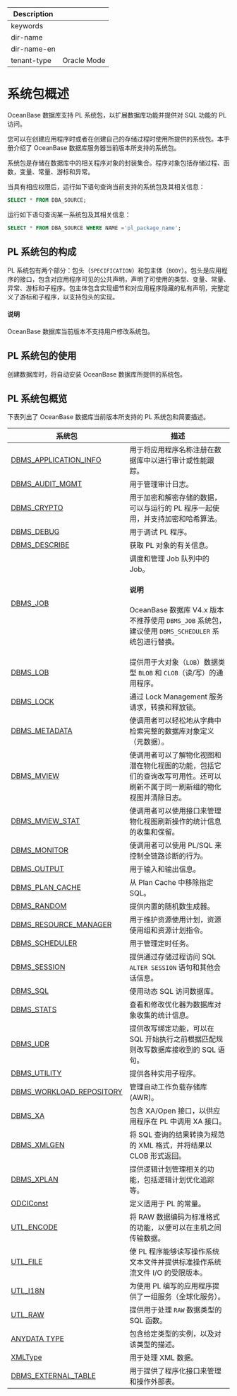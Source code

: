 | Description   |                 |
|---------------|-----------------|
| keywords      |                 |
| dir-name      |                 |
| dir-name-en   |                 |
| tenant-type   | Oracle Mode     |

# 系统包概述

OceanBase 数据库支持 PL 系统包，以扩展数据库功能并提供对 SQL 功能的 PL 访问。

您可以在创建应用程序时或者在创建自己的存储过程时使用所提供的系统包。本手册介绍了 OceanBase 数据库服务器当前版本所支持的系统包。

系统包是存储在数据库中的相关程序对象的封装集合。程序对象包括存储过程、函数，变量、常量、游标和异常。

当具有相应权限后，运行如下语句查询当前支持的系统包及其相关信息：

```sql
SELECT * FROM DBA_SOURCE;
```

运行如下语句查询某一系统包及其相关信息：

```sql
SELECT * FROM DBA_SOURCE WHERE NAME ='pl_package_name';
```

## PL 系统包的构成

PL 系统包有两个部分：包头（`SPECIFICATION`）和包主体（`BODY`）。包头是应用程序的接口，包含对应用程序可见的公共声明，声明了可使用的类型、变量、常量、异常、游标和子程序。包主体包含实现细节和对应用程序隐藏的私有声明，完整定义了游标和子程序，以支持包头的实现。

  <main id="notice" type='explain'>
    <h4>说明</h4>
    <p>OceanBase 数据库当前版本不支持用户修改系统包。</p>
  </main>

## PL 系统包的使用

创建数据库时，将自动安装 OceanBase 数据库所提供的系统包。

## PL 系统包概览

下表列出了 OceanBase 数据库当前版本所支持的 PL 系统包和简要描述。

|                            系统包                       |                      描述                       |
|---------------------------------------------------------|-----------------------------------------------|
| [DBMS_APPLICATION_INFO](1900.dbms-application-info-oracle/100.dbms-application-info-overview-oracle.md)  | 用于将应用程序名称注册在数据库中以进行审计或性能跟踪。 |
| [DBMS_AUDIT_MGMT](2600.dbms-audit-mgmt-oracle/100.dbms-audit-mgmt-overview-oracle.md)  | 用于管理审计日志。|
| [DBMS_CRYPTO](3800.dbms-crypto-oracle/100.dbms-crypto-overview-oracle.md)   | 用于加密和解密存储的数据，可以与运行的 PL 程序一起使用，并支持加密和哈希算法。 |
| [DBMS_DEBUG](5300.dbms-debug-oracle/100.dbms-debug-overview-oracle.md)      | 用于调试 PL 程序。                                   |
| [DBMS_DESCRIBE](5600.dbms-describe-oracle/100.dbms-describe-overview-oracle.md)  | 获取 PL 对象的有关信息。                                |
| [DBMS_JOB](8800.dbms-job-oracle/100.dbms-job-overview-oracle.md)              | 调度和管理 Job 队列中的 Job。<h4>说明</h4><p>OceanBase 数据库 V4.x 版本不推荐使用 <code>DBMS_JOB</code> 系统包，建议使用 <code>DBMS_SCHEDULER</code> 系统包进行替换。</p>                           |
| [DBMS_LOB](9300.dbms-lob-oracle/100.dbms-lob-overview-oracle.md)              | 提供用于大对象（`LOB`）数据类型 `BLOB` 和 `CLOB`（读/写）的通用程序。 |
| [DBMS_LOCK](9400.dbms-lock-oracle/100.dbms-lock-overview-oracle.md)             | 通过 Lock Management 服务请求，转换和释放锁。               |
| [DBMS_METADATA](9900.dbms-metadata-oracle/100.dbms-metadata-overview-oracle.md)  | 使调用者可以轻松地从字典中检索完整的数据库对象定义（元数据）。    |
| [DBMS_MVIEW](9950.dbms-mview-oracle/100.dbms-mview-overview-oracle.md)  | 使调用者可以了解物化视图和潜在物化视图的功能，包括它们的查询改写可用性。还可以刷新不属于同一刷新组的物化视图并清除日志。    |
| [DBMS_MVIEW_STAT](10050.dbms-mview-stat-oracle/100.dbms-mview-stat-overview-oracle.md)  | 使调用者可以使用接口来管理物化视图刷新操作的统计信息的收集和保留。    |
| [DBMS_MONITOR](10000.dbms-monitor-oracle/100.dbms-monitor-overview-oracle.md)  | 使调用者可以使用 PL/SQL 来控制全链路诊断的行为。    |
| [DBMS_OUTPUT](11100.dbms-output-oracle/100.dbms-output-overview-oracle.md)        | 用于输入和输出信息。                                    |
| [DBMS_PLAN_CACHE](12500.dbms-plan-cache-oracle/100.dbms-plan-cache-overview-oracle.md) | 从 Plan Cache 中移除指定 SQL。                       |
| [DBMS_RANDOM](12700.dbms-random-oracle/100.dbms-random-overview-oracle.md)        | 提供内置的随机数生成器。                                  |
| [DBMS_RESOURCE_MANAGER](13300.dbms-resource-manager-oracle/100.dbms-resource-manager-overview-oracle.md)| 用于维护资源使用计划，资源使用组和资源计划指令。|
| [DBMS_SCHEDULER](14200.dbms-scheduler-oracle/100.dbms-scheduler-overview-oracle.md)|用于管理定时任务。                             |
| [DBMS_SESSION](14500.dbms-session-oracle/100.dbms-session-overview-oracle.md)      | 提供通过存储过程访问 SQL `ALTER SESSION` 语句和其他会话信息。     |
| [DBMS_SQL](15200.dbms-sql-oracle/100.dbms-sql-overview-oracle.md)              | 使用动态 SQL 访问数据库。                               |
| [DBMS_STATS](15900.dbms-stats-oracle/100.dbms-stats-overview-oracle.md)        | 查看和修改优化器为数据库对象收集的统计信息。                        |
| [DBMS_UDR](17800.dbms-udr-oracle/100.dbms-udr-overview-oracle.md)| 提供改写绑定功能，可以在 SQL 开始执行之前根据匹配规则改写数据库接收到的 SQL 语句。|
| [DBMS_UTILITY](17900.dbms-utility-oracle/100.dbms-utility-overviewy-oracle.md)  | 提供各种实用子程序。                              |
| [DBMS_WORKLOAD_REPOSITORY](18400.dbms-workload-repository-oracle/100.dbms-workload-repository-overview-oracle.md)|管理自动工作负载存储库 (AWR)。|
| [DBMS_XA](18500.dbms-xa-oracle/100.dbms-xa-overview-oracle.md)               | 包含 XA/Open 接口，以供应用程序在 PL 中调用 XA 接口。           |
| [DBMS_XMLGEN](19700.dbms-xmlgen-oracle/100.dbms-xmlgen-system-package-overview-oracle.md)| 将 SQL 查询的结果转换为规范的 XML 格式，并将结果以 CLOB 形式返回。    |
| [DBMS_XPLAN](20700.dbms-xplan-oracle/100.dbms-xplan-overview-oracle.md)|  提供逻辑计划管理相关的功能，包括逻辑计划优化追踪等。 |
| [ODCIConst](22800.odciconst-oracle/100.odciconst-overview-oracle.md)             | 定义适用于 PL 的常量。                                 |
| [UTL_ENCODE](26000.utl-encode-oracle/100.utl-encode-overview-oracle.md)            | 将 RAW 数据编码为标准格式的功能，以便可以在主机之间传输数据。             |
| [UTL_FILE](26100.utl-file-oracle/100.utl-file-overview-oracle.md)              | 使 PL 程序能够读写操作系统文本文件并提供标准操作系统流文件 I/O 的受限版本。    |
| [UTL_I18N](26300.utl-i18n-oracle/100.utl-i18n-overview-oracle.md)              | 为使用 PL 编写的应用程序提供了一组服务（全球化服务）。                 |
| [UTL_RAW](27000.utl-raw-oracle/100.utl-raw-overview-oracle.md)               | 提供用于处理 `RAW` 数据类型的 SQL 函数。                    |
| [ANYDATA TYPE](27800.anydata-type-oracle/100.anydata-type-overview-oracle.md)| 包含给定类型的实例，以及对该类型的描述。|
| [XMLType](29600.xmltype-oracle/100.xmltype-overview-oracle.md)| 用于处理 XML 数据。 |
|[DBMS_EXTERNAL_TABLE](21000.dbms-external-table-mysql/)|用于提供了程序化接口来管理和操作外部表。|
